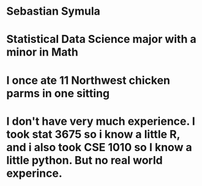 # Sebastian Symula
# Statistical Data Science major with a minor in Math
# I once ate 11 Northwest chicken parms in one sitting
# I don't have very much experience. I took stat 3675 so i know a little R, and i also took CSE 1010 so I know a little python. But no real world experince.
